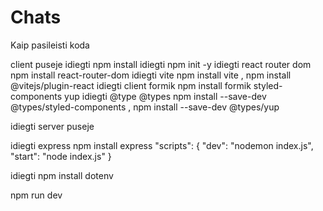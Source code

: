 # Chats
Kaip pasileisti koda 

client puseje
idiegti                         npm install
idiegti                          npm init -y
idiegti react router dom       npm install react-router-dom
idiegti vite                     npm install vite  , npm install @vitejs/plugin-react
idiegti client formik             npm install formik styled-components yup
idiegti @type                 @types npm install --save-dev @types/styled-components , npm install --save-dev @types/yup

idiegti server puseje 

idiegti express             npm install express
"scripts": {
  "dev": "nodemon index.js",
  "start": "node index.js"
}

idiegti        npm install dotenv

npm run dev
